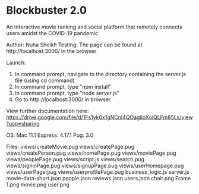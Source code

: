 # Blockbuster 2.0
An interactive movie ranking and social platform that remotely connects users amidst the COVID-19 pandemic 

Author: Nuha Sheikh 
Testing: The page can be found at http://localhost:3000/ in the browser 

Launch:
1. In command prompt, navigate to the directory containing the server.js file (using cd command) 
2. In command prompt, type "npm install" 
3. In command prompt, type "node server.js"
4. Go to http://localhost:3000/ in browser 

View further documentation here: https://drive.google.com/file/d/1Fs1yk0x1gNCnI4QOagiIoXoiQLFm85Ls/view?usp=sharing

OS: Mac 11.1
Express: 4.17.1
Pug: 3.0 

Files:
views/createMovie.pug
views/createPage.pug
views/createPerson.pug
views/homePage.pug
views/moviePage.pug
views/peoplePage.pug
views/script.js
views/search.pug
views/signinPage.pug
views/signupPage.pug
views/userHomepage.pug
views/userPage.pug
views/userprofilePage.pug
business_logic.js
server.js
movie-data-short.json
people.json
reviews.json
users.json
chair.png
Frame 1.png 
movie.png 
user.png 
